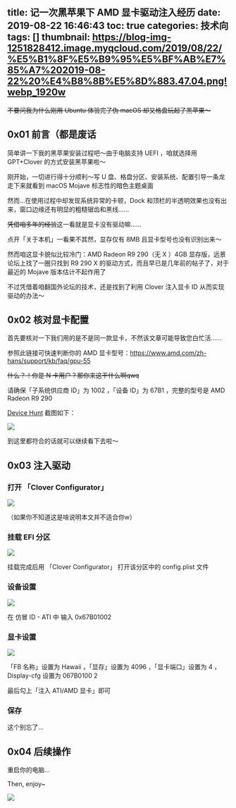 title: 记一次黑苹果下 AMD 显卡驱动注入经历
date: 2019-08-22 16:46:43
toc: true
categories: 技术向
tags: []
thumbnail: https://blog-img-1251828412.image.myqcloud.com/2019/08/22/%E5%B1%8F%E5%B9%95%E5%BF%AB%E7%85%A7%202019-08-22%20%E4%B8%8B%E5%8D%883.47.04.png!webp_1920w
---
~~不要问我为什么刚用 Ubuntu 体验完了伪 macOS 却又格盘玩起了黑苹果～~~

<!--more-->

## 0x01 前言（都是废话 ##

简单讲一下我的黑苹果安装过程吧～由于电脑支持 UEFI ，咱就选择用 GPT+Clover 的方式安装黑苹果啦～

刚开始，一切进行得十分顺利～写 U 盘、格盘分区、安装系统、配置引导一条龙走下来就看到 macOS Mojave 标志性的暗色主题桌面

然而...在使用过程中却发现系统异常的卡顿，Dock 和顶栏的半透明效果也没有出来，窗口边缘还有明显的粗糙锯齿和黑线......

~~凭借咱多年的经验~~这一看就是显卡没有驱动嘛......

点开「关于本机」一看果不其然，显存仅有 8MB 且显卡型号也没有识别出来～

然而咱这显卡貌似比较冷门：AMD Radeon R9 290（无 X ）4GB 显存版，远景论坛上找了一圈只找到 R9 290 X 的驱动方式，而且早已是几年前的帖子了，对于最近的 Mojave 版本估计不起作用了

不过凭借着咱翻国外论坛的技术，还是找到了利用 Clover 注入显卡 ID 从而实现驱动的办法～

## 0x02 核对显卡配置 ##

首先要核对一下我们用的是不是同一款显卡，不然该文章可能导致您白忙活......

参照此链接可快速判断你的 AMD 显卡型号：https://www.amd.com/zh-hans/support/kb/faq/gpu-55

~~什么？！你是 N 卡用户？那你来这干什么啊qwq~~

请确保「子系统供应商 ID」为 1002 ，「设备 ID」为 67B1 ，完整的型号是 AMD Radeon R9 290

[Device Hunt](https://devicehunt.com/) 截图如下：

![](https://blog-img-1251828412.image.myqcloud.com/2019/08/22/%E5%B1%8F%E5%B9%95%E5%BF%AB%E7%85%A7%202019-08-22%20%E4%B8%8B%E5%8D%883.29.12.png!webp_1920w)

到这里都符合的话就可以继续看下去啦～

## 0x03 注入驱动 ##

### 打开 「Clover Configurator」 ###

![](https://blog-img-1251828412.image.myqcloud.com/2019/08/22/%E5%B1%8F%E5%B9%95%E5%BF%AB%E7%85%A7%202019-08-22%20%E4%B8%8B%E5%8D%883.34.06.png!webp_1920w)

（如果你不知道这是啥说明本文并不适合你w）

### 挂载 EFI 分区 ###

![](https://blog-img-1251828412.image.myqcloud.com/2019/08/22/%E5%B1%8F%E5%B9%95%E5%BF%AB%E7%85%A7%202019-08-22%20%E4%B8%8B%E5%8D%883.36.08.png!webp_1920w)

挂载完成后用 「Clover Configurator」 打开该分区中的 config.plist 文件

### 设备设置 ###

![](https://blog-img-1251828412.image.myqcloud.com/2019/08/22/%E5%B1%8F%E5%B9%95%E5%BF%AB%E7%85%A7%202019-08-22%20%E4%B8%8B%E5%8D%883.38.35.png!webp_1920w)

在 仿冒 ID - ATI 中 输入 0x67B01002

### 显卡设置 ###

![](https://blog-img-1251828412.image.myqcloud.com/2019/08/22/%E5%B1%8F%E5%B9%95%E5%BF%AB%E7%85%A7%202019-08-22%20%E4%B8%8B%E5%8D%883.40.34.png!webp_1920w)

「FB 名称」设置为 Hawaii ，「显存」设置为 4096 ，「显卡端口」设置为 4 ，Display-cfg 设置为 067B0100 2

最后勾上「注入 ATI/AMD 显卡」即可

### 保存 ###

这个别忘了...

## 0x04 后续操作 ##

重启你的电脑...

Then, enjoy~

![](https://blog-img-1251828412.image.myqcloud.com/2019/08/22/%E5%B1%8F%E5%B9%95%E5%BF%AB%E7%85%A7%202019-08-22%20%E4%B8%8B%E5%8D%883.45.45.png!webp_1920w)